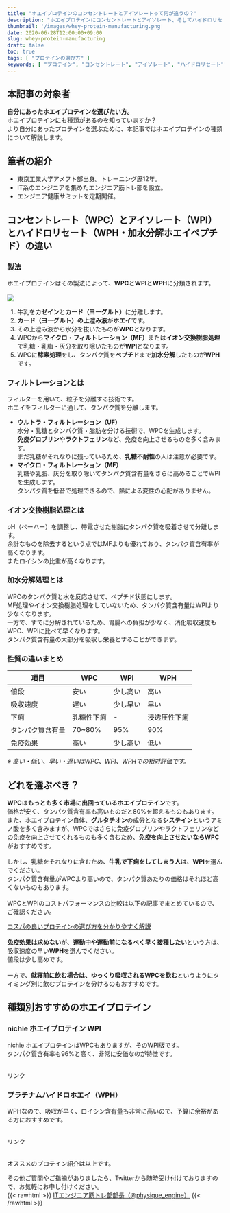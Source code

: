 ```yaml
---
title: "ホエイプロテインのコンセントレートとアイソレートって何が違うの？"
description: "ホエイプロテインにコンセントレートとアイソレート、そしてハイドロリセート（加水分解ホエイペプチド）があるのを知っていますか？ホエイプロテインの製法から性質の違いまで、分かりやすく解説しました。自分にあったホエイプロテインを選びたいという方は是非記事をご覧ください。"
thumbnail: '/images/whey-protein-manufacturing.png'
date: 2020-06-28T12:00:00+09:00
slug: whey-protein-manufacturing
draft: false
toc: true
tags: [ "プロテインの選び方" ]
keywords: [ "プロテイン", "コンセントレート", "アイソレート", "ハイドロリセート", "加水分解ホエイペプチド", "ホエイ", "WPC", "WPI", "WPH" ]
---
```


## 本記事の対象者
<b>自分にあったホエイプロテインを選びたい方。</b><br>
ホエイプロテインにも種類があるのを知っていますか？<br>
より自分にあったプロテインを選ぶために、本記事ではホエイプロテインの種類について解説します。  

## 筆者の紹介
<ul>
  <li>東京工業大学アメフト部出身。トレーニング歴12年。</li>
  <li>IT系のエンジニアを集めたエンジニア筋トレ部を設立。</li>
  <li>エンジニア健康サミットを定期開催。</li>
</ul>


## コンセントレート（WPC）とアイソレート（WPI）とハイドロリセート（WPH・加水分解ホエイペプチド）の違い
### 製法

ホエイプロテインはその製法によって、**WPC**と**WPI**と**WPH**に分類されます。
<br>
<br>
<img src="/images/whey-protein-manufacturing.png" />

1. 牛乳を<b>カゼイン</b>と<b>カード（ヨーグルト）</b>に分離します。
1. <b>カード（ヨーグルト）の上澄み液</b>が<b>ホエイ</b>です。
1. その上澄み液から水分を抜いたものが<b>WPC</b>となります。
1. WPCから<b>マイクロ・フィルトレーション（MF）</b>または<b>イオン交換樹脂処理</b>で乳糖・乳脂・灰分を取り除いたものが<b>WPI</b>となります。
1. WPCに<b>酵素処理</b>をし、タンパク質を<b>ペプチド</b>まで<b>加水分解</b>したものが<b>WPH</b>です。

### フィルトレーションとは
フィルターを用いて、粒子を分離する技術です。  
ホエイをフィルターに通して、タンパク質を分離します。
- <b>ウルトラ・フィルトレーション（UF）</b>  
水分・乳糖とタンパク質・脂肪を分ける技術で、WPCを生成します。  
<b>免疫グロブリン</b>や<b>ラクトフェリン</b>など、免疫を向上させるものを多く含みます。  
まだ乳糖がそれなりに残っているため、<b>乳糖不耐性</b>の人は注意が必要です。
- <b>マイクロ・フィルトレーション（MF）</b>  
乳糖や乳脂、灰分を取り除いてタンパク質含有量をさらに高めることでWPIを生成します。  
タンパク質を低音で処理できるので、熱による変性の心配がありません。

### イオン交換樹脂処理とは
pH（ペーハー）を調整し、帯電させた樹脂にタンパク質を吸着させて分離します。  
余計なものを除去するという点ではMFよりも優れており、タンパク質含有率が高くなります。  
またロイシンの比重が高くなります。

### 加水分解処理とは
WPCのタンパク質と水を反応させて、ペプチド状態にします。  
MF処理やイオン交換樹脂処理をしていないため、タンパク質含有量はWPIより少なくなります。  
一方で、すでに分解されているため、胃腸への負担が少なく、消化吸収速度もWPC、WPIに比べて早くなります。  
タンパク質含有量の大部分を吸収し栄養とすることができます。  

### 性質の違いまとめ

項目             | WPC              | WPI          | WPH
-----------------|------------------|--------------|------------------
値段             | 安い             | 少し高い     | 高い
吸収速度         | 遅い             | 少し早い     | 早い
下痢             | 乳糖性下痢       | -            | 浸透圧性下痢
タンパク質含有量 | 70~80%           | 95%          | 90%
免疫効果         | 高い             | 少し高い     | 低い

*※ 高い・低い、早い・遅いはWPC、WPI、WPHでの相対評価です。*  

## どれを選ぶべき？

<b>WPC</b>は<b>もっとも多く市場に出回っているホエイプロテイン</b>です。  
価格が安く、タンパク質含有率も高いものだと80%を超えるものもあります。  
また、ホエイプロテイン自体、<b>グルタチオン</b>の成分となる<b>システイン</b>というアミノ酸を多く含みますが、WPCではさらに免疫グロブリンやラクトフェリンなどの免疫を向上させてくれるものも多く含むため、<b>免疫を向上させたいならWPC</b>がおすすめです。  
<br>
しかし、乳糖をそれなりに含むため、<b>牛乳で下痢をしてしまう人</b>は、<b>WPI</b>を選んでください。  
タンパク質含有量がWPCより高いので、タンパク質あたりの価格はそれほど高くないものもあります。  
<br>
WPCとWPIのコストパフォーマンスの比較は以下の記事でまとめているので、ご確認ください。  

<a href="http://localhost:1313/post/protein-positioning-map/#%E3%82%B3%E3%82%B9%E3%83%91%E3%81%AE%E8%89%AF%E3%81%84%E3%81%8A%E3%81%99%E3%81%99%E3%82%81%E3%83%97%E3%83%AD%E3%83%86%E3%82%A4%E3%83%B33%E9%81%B8">コスパの良いプロテインの選び方を分かりやすく解説</a>
<br>
<br>
<b>免疫効果は求めない</b>が、<b>運動中や運動前になるべく早く接種したい</b>という方は、吸収速度の早い<b>WPH</b>を選んでください。  
値段は少し高めです。  
<br>
一方で、<b>就寝前に飲む場合は、ゆっくり吸収されるWPCを飲む</b>というようにタイミング別に飲むプロテインを分けるのもおすすめです。

## 種類別おすすめのホエイプロテイン

### nichie ホエイプロテイン WPI
nichie ホエイプロテインはWPCもありますが、そのWPI版です。  
タンパク質含有率も96%と高く、非常に安価なのが特徴です。  
<br>

<!-- START MoshimoAffiliateEasyLink -->
<script type="text/javascript">
(function(b,c,f,g,a,d,e){b.MoshimoAffiliateObject=a;
b[a]=b[a]||function(){arguments.currentScript=c.currentScript
||c.scripts[c.scripts.length-2];(b[a].q=b[a].q||[]).push(arguments)};
c.getElementById(a)||(d=c.createElement(f),d.src=g,
d.id=a,e=c.getElementsByTagName("body")[0],e.appendChild(d))})
(window,document,"script","//dn.msmstatic.com/site/cardlink/bundle.js","msmaflink");
msmaflink({"n":"nichie ホエイプロテイン WPI たんぱく質約96%(無水換算) プレーン 1kg","b":"ニチエー（nichie）","t":"sat-04","d":"https:\/\/m.media-amazon.com","c_p":"\/images\/I","p":["\/31mM56Ahd+L.jpg","\/516ujoRGbUL.jpg","\/51GV5q117BL.jpg","\/61iGpOmcbQL.jpg","\/51j6k6DFtGL.jpg","\/51971TWVMuL.jpg","\/517W-8S8UgL.jpg","\/51XWjlRiWlL.jpg","\/41EZg8Tx-TL.jpg"],"u":{"u":"https:\/\/www.amazon.co.jp\/dp\/B07642NQ5D","t":"amazon","r_v":""},"aid":{"amazon":"2046917","rakuten":"2046887","yahoo":"2046919"},"eid":"HRoBr","s":"s"});
</script>
<div id="msmaflink-HRoBr">リンク</div>
<!-- MoshimoAffiliateEasyLink END -->

### プラチナムハイドロホエイ（WPH）
WPHなので、吸収が早く、ロイシン含有量も非常に高いので、予算に余裕がある方におすすめです。  
<br>

<!-- START MoshimoAffiliateEasyLink -->
<script type="text/javascript">
(function(b,c,f,g,a,d,e){b.MoshimoAffiliateObject=a;
b[a]=b[a]||function(){arguments.currentScript=c.currentScript
||c.scripts[c.scripts.length-2];(b[a].q=b[a].q||[]).push(arguments)};
c.getElementById(a)||(d=c.createElement(f),d.src=g,
d.id=a,e=c.getElementsByTagName("body")[0],e.appendChild(d))})
(window,document,"script","//dn.msmstatic.com/site/cardlink/bundle.js","msmaflink");
msmaflink({"n":"プラチナムハイドロホエイ クッキー＆クリームオーバードライブ 3.5パウンド (1590 g) [並行輸入品]","b":"オプティマムニュートリション(Optimum Nutrition)","t":"","d":"https:\/\/m.media-amazon.com","c_p":"\/images\/I","p":["\/41Z3pTJXaRL.jpg","\/41iw-psccwL.jpg"],"u":{"u":"https:\/\/www.amazon.co.jp\/dp\/B07YBCBYHH","t":"amazon","r_v":""},"aid":{"amazon":"2046917","rakuten":"2046887","yahoo":"2046919"},"eid":"zpsez","s":"s"});
</script>
<div id="msmaflink-zpsez">リンク</div>
<!-- MoshimoAffiliateEasyLink END -->

<br>

オススメのプロテイン紹介は以上です。  

その他ご質問やご指摘がありましたら、Twitterから随時受け付けておりますので、お気軽にお申し付けください。  
{{< rawhtml >}}
<a href="https://twitter.com/physique_engine" target="_blank" rel="nofollow">ITエンジニア筋トレ部部長（@physique_engine）</a>
{{< /rawhtml >}}
